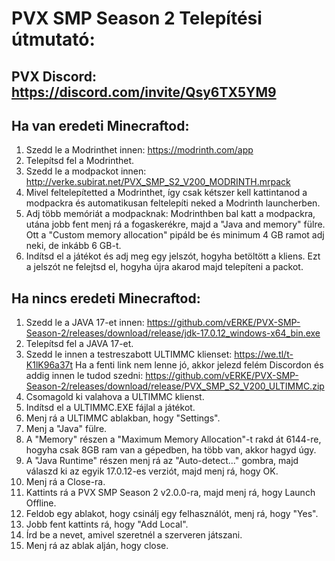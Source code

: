# PVX SMP Season 2 Telepítési útmutató:



## PVX Discord: https://discord.com/invite/Qsy6TX5YM9



## Ha van eredeti Minecraftod:
1. Szedd le a Modrinthet innen: https://modrinth.com/app
2. Telepítsd fel a Modrinthet.
3. Szedd le a modpackot innen: http://verke.subirat.net/PVX_SMP_S2_V200_MODRINTH.mrpack
4. Mivel feltelepítetted a Modrinthet, így csak kétszer kell kattintanod a modpackra és automatikusan feltelepíti neked a Modrinth launcherben.
5. Adj több memóriát a modpacknak: Modrinthben bal katt a modpackra, utána jobb fent menj rá a fogaskerékre, majd a "Java and memory" fülre. Ott a "Custom memory allocation" pipáld be és minimum 4 GB ramot adj neki, de inkább 6 GB-t.
6. Indítsd el a játékot és adj meg egy jelszót, hogyha betöltött a kliens. Ezt a jelszót ne felejtsd el, hogyha újra akarod majd telepíteni a packot.



## Ha nincs eredeti Minecraftod:
1. Szedd le a JAVA 17-et innen: https://github.com/vERKE/PVX-SMP-Season-2/releases/download/release/jdk-17.0.12_windows-x64_bin.exe
2. Telepítsd fel a JAVA 17-et.
3. Szedd le innen a testreszabott ULTIMMC klienset: https://we.tl/t-K1lK96a37t
Ha a fenti link nem lenne jó, akkor jelezd felém Discordon és addig innen le tudod szedni: https://github.com/vERKE/PVX-SMP-Season-2/releases/download/release/PVX_SMP_S2_V200_ULTIMMC.zip
4. Csomagold ki valahova a ULTIMMC klienst.
5. Indítsd el a ULTIMMC.EXE fájlal a játékot.
6. Menj rá a ULTIMMC ablakban, hogy "Settings".
7. Menj a "Java" fülre.
8. A "Memory" részen a "Maximum Memory Allocation"-t rakd át 6144-re, hogyha csak 8GB ram van a gépedben, ha több van, akkor hagyd úgy.
9. A "Java Runtime" részen menj rá az "Auto-detect..." gombra, majd válaszd ki az egyik 17.0.12-es verziót, majd menj rá, hogy OK.
10. Menj rá a Close-ra.
11. Kattints rá a PVX SMP Season 2 v2.0.0-ra, majd menj rá, hogy Launch Offline.
12. Feldob egy ablakot, hogy csinálj egy felhasználót, menj rá, hogy "Yes".
13. Jobb fent kattints rá, hogy "Add Local".
14. Írd be a nevet, amivel szeretnél a szerveren játszani.
15. Menj rá az ablak alján, hogy close.

